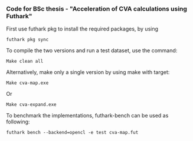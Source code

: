 ### Code for BSc thesis - "Acceleration of CVA calculations using Futhark"
First use futhark pkg to install the required packages, by using

    futhark pkg sync
To compile the two versions and run a test dataset, use the command:

    Make clean all 	
Alternatively, make only a single version by using make with target:

    Make cva-map.exe
Or 

    Make cva-expand.exe

To benchmark the implementations, futhark-bench can be used as following:

    futhark bench --backend=opencl -e test cva-map.fut

